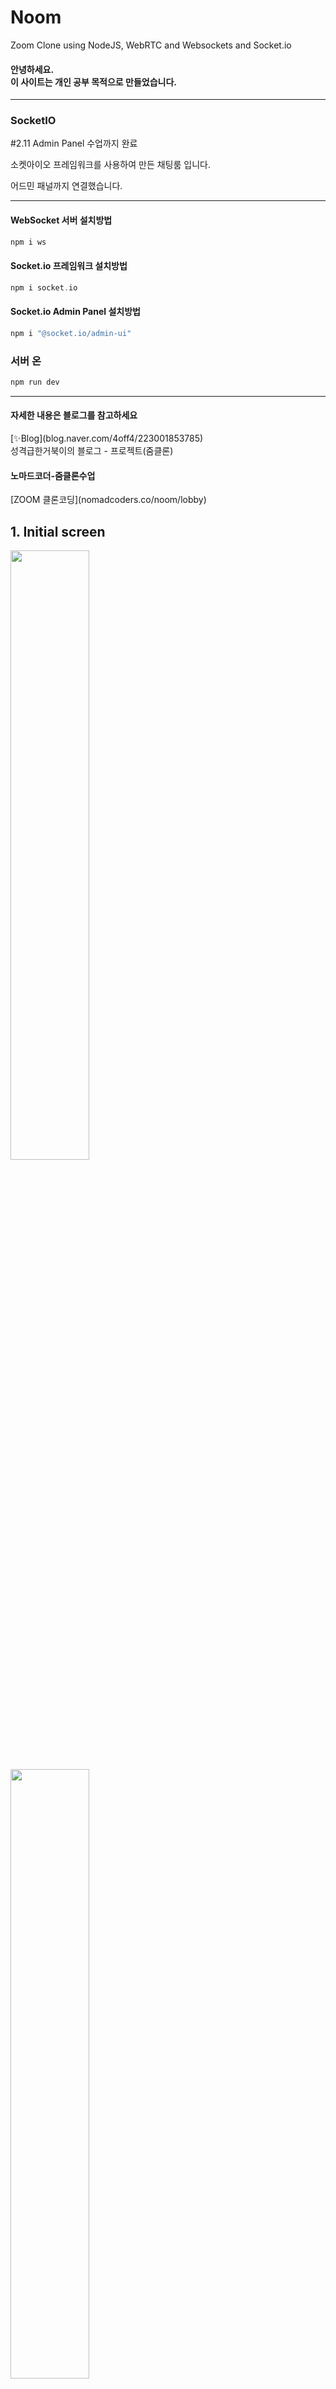 # Noom 
Zoom Clone using NodeJS, WebRTC and Websockets and Socket.io <br/>
<h4>안녕하세요.<br>이 사이트는 개인 공부 목적으로 만들었습니다.</h4> 
<hr/>
<div>
    <h3>SocketIO</h3>
    <p>#2.11 Admin Panel 수업까지 완료</p>
    <p>소켓아이오 프레임워크를 사용하여 만든 채팅룸 입니다.</p>
    <p>어드민 패널까지 연결했습니다.</p>
</div>
<hr/>

<h4>WebSocket 서버 설치방법</h4>

```c
npm i ws
```

<h4>Socket.io 프레임워크 설치방법</h4>

```c
npm i socket.io
```

<h4>Socket.io Admin Panel 설치방법</h4>

```c
npm i "@socket.io/admin-ui"
```

<h3>서버 온</h3>

```c
npm run dev
```
<hr/>

<h4>자세한 내용은 블로그를 참고하세요 </h4>
[✨Blog](blog.naver.com/4off4/223001853785) <br/>
성격급한거북이의 블로그 - 프로젝트(줌클론) <br/>

<h4>노마드코더-줌클론수업</h4>
[ZOOM 클론코딩](nomadcoders.co/noom/lobby) <br/>

## 1. Initial screen <br/>
<img width="50%" src="https://user-images.githubusercontent.com/76087709/217193354-98532063-3d93-4fc7-a7a1-65d423ac1f1a.PNG"/>
<img width="50%" src="https://user-images.githubusercontent.com/76087709/217193970-1545fc64-2f00-4d6b-881b-34f82253b047.PNG"/>

